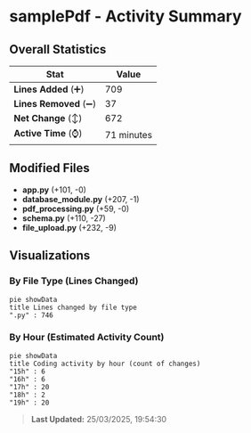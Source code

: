 # samplePdf - Activity Summary 

## Overall Statistics

| Stat                   | Value                                                             |
| ---------------------- | ----------------------------------------------------------------- |
| **Lines Added** (➕)   | 709                                          |
| **Lines Removed** (➖) | 37                                        |
| **Net Change** (↕)    | 672                |
| **Active Time** (⌚)   | 71 minutes |


## Modified Files
- **app.py** (+101, -0)
- **database_module.py** (+207, -1)
- **pdf_processing.py** (+59, -0)
- **schema.py** (+110, -27)
- **file_upload.py** (+232, -9)

## Visualizations

### By File Type (Lines Changed)

```mermaid
pie showData
title Lines changed by file type
".py" : 746
```

### By Hour (Estimated Activity Count)

```mermaid
pie showData
title Coding activity by hour (count of changes)
"15h" : 6
"16h" : 6
"17h" : 20
"18h" : 2
"19h" : 20
```


> **Last Updated:** 25/03/2025, 19:54:30